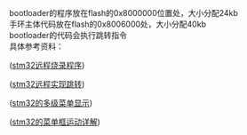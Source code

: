   bootloader的程序放在flash的0x8000000位置处，大小分配24kb<br>
  手环主体代码放在flash的0x8006000处，大小分配40kb<br>
  bootloader的代码会执行跳转指令<br>
  具体参考资料：
  
([stm32远程烧录程序](https://blog.csdn.net/m0_74676415/article/details/139887445?ops_request_misc=%257B%2522request%255Fid%2522%253A%2522ECCB408C-772D-4168-B9F7-34F8979A0ADF%2522%252C%2522scm%2522%253A%252220140713.130102334.pc%255Fall.%2522%257D&request_id=ECCB408C-772D-4168-B9F7-34F8979A0ADF&biz_id=0&utm_medium=distribute.pc_search_result.none-task-blog-2~all~first_rank_ecpm_v1~rank_v31_ecpm-11-139887445-null-null.142^v100^pc_search_result_base9&utm_term=stm32%E8%BF%9C%E7%A8%8B%E6%9B%B4%E6%96%B0%E7%A8%8B%E5%BA%8F&spm=1018.2226.3001.4187))

([stm32远程实现跳转](https://blog.csdn.net/qq_26043945/article/details/124139821))

([stm32的多级菜单显示](https://blog.csdn.net/wyhnbkls/article/details/139375000?spm=1001.2014.3001.5506))

([stm32的菜单框运动详解](https://blog.csdn.net/weixin_45633002/article/details/136953093?spm=1001.2014.3001.5506))

